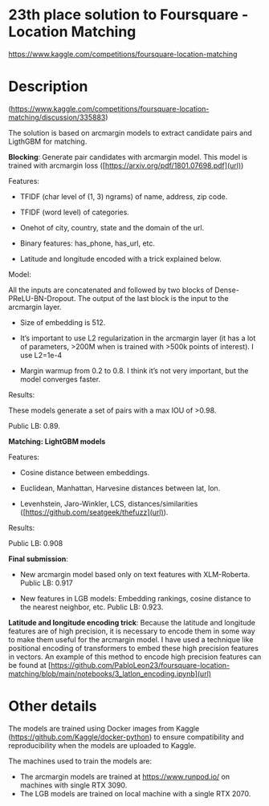23th place solution to Foursquare - Location Matching
========================================================

https://www.kaggle.com/competitions/foursquare-location-matching

Description
========================================================

(https://www.kaggle.com/competitions/foursquare-location-matching/discussion/335883)

The solution is based on arcmargin models to extract candidate pairs and 
LigthGBM for matching. 

**Blocking**: Generate pair candidates with arcmargin model. This model 
is trained with arcmargin loss ([https://arxiv.org/pdf/1801.07698.pdf](url))  

Features: 

- TFIDF (char level of (1, 3) ngrams) of name, address, zip code. 

- TFIDF (word level) of categories. 

- Onehot of city, country, state and the domain of the url. 

- Binary features: has_phone, has_url, etc. 

- Latitude and longitude encoded with a trick explained below. 

Model: 

All the inputs are concatenated and followed by two blocks of 
Dense-PReLU-BN-Dropout. The output of the last block is the input to 
the arcmargin layer. 

- Size of embedding is 512.  

- It’s important to use L2 regularization in the arcmargin layer (it has a lot
of parameters, >200M when is trained with >500k points of interest). I use L2=1e-4 

- Margin warmup from 0.2 to 0.8. I think it’s not very important, but the 
model converges faster. 

Results: 

These models generate a set of pairs with a max IOU of >0.98.  

Public LB: 0.89. 

**Matching: LightGBM models** 

Features: 

- Cosine distance between embeddings.  

- Euclidean, Manhattan, Harvesine distances between lat, lon. 

- Levenhstein, Jaro-Winkler, LCS, distances/similarities
([https://github.com/seatgeek/thefuzz](url)). 

Results: 

Public LB: 0.908 

**Final submission**: 

- New arcmargin model based only on text features with XLM-Roberta. Public LB: 0.917 

- New features in LGB models: Embedding rankings, cosine distance to the 
nearest neighbor, etc. Public LB: 0.923. 


**Latitude and longitude encoding trick**: Because the latitude and longitude 
features are of high precision, it is necessary to encode them in some way to 
make them useful for the arcmargin model. I have used a technique like
positional encoding of transformers to embed these high precision features 
in vectors. An example of this method to encode high precision features can be
found at [https://github.com/PabloLeon23/foursquare-location-matching/blob/main/notebooks/3_latlon_encoding.ipynb](url)

Other details
========================================================

The models are trained using Docker images from Kaggle 
(https://github.com/Kaggle/docker-python) to ensure compatibility and 
reproducibility when the models are uploaded to Kaggle.

The machines used to train the models are:

* The arcmargin models are trained at https://www.runpod.io/ on machines with
single RTX 3090. 
* The LGB models are trained on local machine with a single RTX 2070. 


